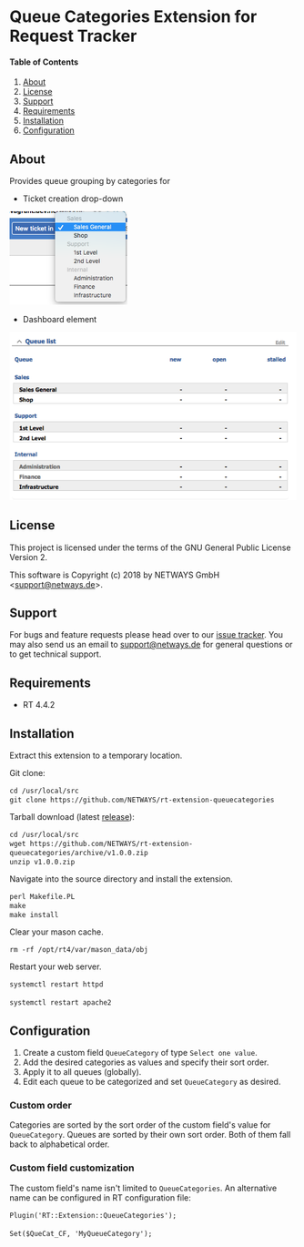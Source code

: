# Queue Categories Extension for Request Tracker

#### Table of Contents

1. [About](#about)
2. [License](#license)
3. [Support](#support)
4. [Requirements](#requirements)
5. [Installation](#installation)
6. [Configuration](#configuration)

## About

Provides queue grouping by categories for

- Ticket creation drop-down

![Create new ticket](doc/new-ticket.png)

- Dashboard element

![Queues stats](doc/stats.png)

## License

This project is licensed under the terms of the GNU General Public License Version 2.

This software is Copyright (c) 2018 by NETWAYS GmbH <[support@netways.de](mailto:support@netways.de)>.

## Support

For bugs and feature requests please head over to our [issue tracker](https://github.com/NETWAYS/rt-extension-queuecategories/issues).
You may also send us an email to [support@netways.de](mailto:support@netways.de) for general questions or to get technical support.

## Requirements

- RT 4.4.2

## Installation

Extract this extension to a temporary location.

Git clone:

```
cd /usr/local/src
git clone https://github.com/NETWAYS/rt-extension-queuecategories
```

Tarball download (latest [release](https://github.com/NETWAYS/rt-extension-queuecategories/releases/latest)):

```
cd /usr/local/src
wget https://github.com/NETWAYS/rt-extension-queuecategories/archive/v1.0.0.zip
unzip v1.0.0.zip
```

Navigate into the source directory and install the extension.

```
perl Makefile.PL
make
make install
```

Clear your mason cache.

```
rm -rf /opt/rt4/var/mason_data/obj
```

Restart your web server.

```
systemctl restart httpd

systemctl restart apache2
```

## Configuration

1. Create a custom field `QueueCategory` of type `Select one value`.
2. Add the desired categories as values and specify their sort order.
3. Apply it to all queues (globally).
4. Edit each queue to be categorized and set `QueueCategory` as desired.

### Custom order

Categories are sorted by the sort order of the custom field's value for `QueueCategory`.
Queues are sorted by their own sort order.
Both of them fall back to alphabetical order.

### Custom field customization

The custom field's name isn't limited to `QueueCategories`.
An alternative name can be configured in RT configuration file:

```
Plugin('RT::Extension::QueueCategories');

Set($QueCat_CF, 'MyQueueCategory');
```
